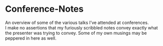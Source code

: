 # Conference-Notes
An overview of some of the various talks I’ve attended at conferences.
<br>I make no assertions that my furiously scribbled notes convey exactly what the presenter was trying to convey. Some of my own musings may be peppered in here as well.
